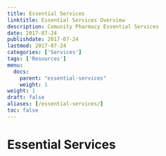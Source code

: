 ```yaml
---
title: Essential Services
linktitle: Essential Services Overview
description: Comunity Pharmacy Essential Services
date: 2017-07-24
publishdate: 2017-07-24
lastmod: 2017-07-24
categories: ['Services']
tags: ['Resources']
menu:
  docs:
    parent: "essential-services"
    weight: 1
weight: 1
draft: false
aliases: [/essential-services/]
toc: false
---
```


# Essential Services

